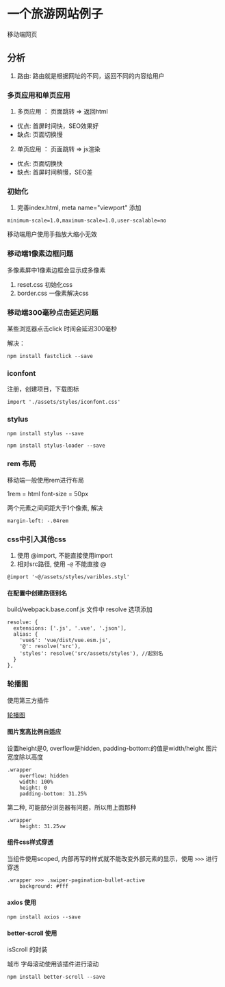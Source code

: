 

# 一个旅游网站例子

移动端网页

## 分析

1. 路由: 路由就是根据网址的不同，返回不同的内容给用户

### 多页应用和单页应用

1. 多页应用 ： 页面跳转 => 返回html

* 优点: 首屏时间快，SEO效果好
* 缺点: 页面切换慢

2. 单页应用 ： 页面跳转 => js渲染

* 优点: 页面切换快
* 缺点: 首屏时间稍慢，SEO差


### 初始化

1. 完善index.html, meta name="viewport" 添加

```
minimum-scale=1.0,maximum-scale=1.0,user-scalable=no
```

移动端用户使用手指放大缩小无效

### 移动端1像素边框问题

多像素屏中1像素边框会显示成多像素

1. reset.css 初始化css
2. border.css 一像素解决css


### 移动端300毫秒点击延迟问题

某些浏览器点击click 时间会延迟300毫秒

解决：

```
npm install fastclick --save
```

### iconfont

注册，创建项目，下载图标

```
import './assets/styles/iconfont.css'
```


### stylus

```
npm install stylus --save

npm install stylus-loader --save
```


### rem 布局

移动端一般使用rem进行布局

1rem = html  font-size = 50px

两个元素之间间距大于1个像素, 解决

```
margin-left: -.04rem
```

### css中引入其他css

1. 使用 @import, 不能直接使用import
2. 相对src路径, 使用 `~@` 不能直接 @

```
@import '~@/assets/styles/varibles.styl'
```

#### 在配置中创建路径别名

build/webpack.base.conf.js 文件中 resolve 选项添加

```
resolve: {
  extensions: ['.js', '.vue', '.json'],
  alias: {
    'vue$': 'vue/dist/vue.esm.js',
    '@': resolve('src'),
    'styles': resolve('src/assets/styles'), //起别名
  }
},
```

### 轮播图

使用第三方插件

[轮播图](https://github.com/surmon-china/vue-awesome-swiper)



#### 图片宽高比例自适应

设置height是0, overflow是hidden, padding-bottom:的值是width/height 图片宽度除以高度

```
.wrapper
    overflow: hidden
    width: 100%
    height: 0
    padding-bottom: 31.25%
```

第二种, 可能部分浏览器有问题，所以用上面那种

```
.wrapper
    height: 31.25vw
```


#### 组件css样式穿透

当组件使用scoped, 内部再写的样式就不能改变外部元素的显示，使用 `>>>` 进行穿透

```
.wrapper >>> .swiper-pagination-bullet-active
    background: #fff
```


#### axios 使用


```
npm install axios --save
```


#### better-scroll 使用

isScroll 的封装

城市 字母滚动使用该插件进行滚动

```
npm install better-scroll --save
```






















